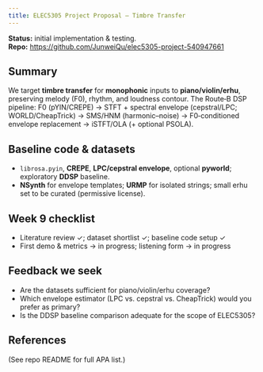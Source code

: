 ```yaml
---
title: ELEC5305 Project Proposal — Timbre Transfer 
---
```


**Status:** initial implementation & testing.  
**Repo:** <https://github.com/JunweiQu/elec5305-project-540947661>

## Summary
We target **timbre transfer** for **monophonic** inputs to **piano/violin/erhu**, preserving melody (F0), rhythm, and loudness contour. The Route‑B DSP pipeline: F0 (pYIN/CREPE) → STFT + spectral envelope (cepstral/LPC; WORLD/CheapTrick) → SMS/HNM (harmonic–noise) → F0‑conditioned envelope replacement → iSTFT/OLA (+ optional PSOLA).

## Baseline code & datasets
- `librosa.pyin`, **CREPE**, **LPC/cepstral envelope**, optional **pyworld**; exploratory **DDSP** baseline.  
- **NSynth** for envelope templates; **URMP** for isolated strings; small erhu set to be curated (permissive license).

## Week 9 checklist
- Literature review ✓; dataset shortlist ✓; baseline code setup ✓  
- First demo & metrics → in progress; listening form → in progress

## Feedback we seek
- Are the datasets sufficient for piano/violin/erhu coverage?  
- Which envelope estimator (LPC vs. cepstral vs. CheapTrick) would you prefer as primary?  
- Is the DDSP baseline comparison adequate for the scope of ELEC5305?

## References
(See repo README for full APA list.)

